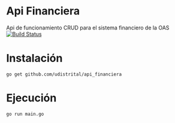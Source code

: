 # Api Financiera
Api de funcionamiento CRUD para el sistema financiero de la OAS<br>
[![Build Status](https://travis-ci.org/faparraf/api_financiera.svg?branch=master)](https://travis-ci.org/faparraf/api_financiera)<br>

Instalación
============

```
go get github.com/udistrital/api_financiera
```


Ejecución
============

```
go run main.go
```